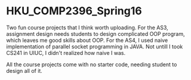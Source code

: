 # HKU_COMP2396_Spring16

Two fun course projects that I think worth uploading. 
For the AS3, assignment design needs students to design complicated OOP program, which leaves me good skills about OOP.
For the AS4, I used naive implementation of parallel socket programming in JAVA. Not untill I took CS241 in UIUC, I didn't realized how naive I was.

All the course projects come with no starter code, needing student to design all of it.
